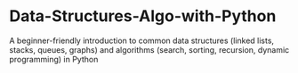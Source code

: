 # Data-Structures-Algo-with-Python

A beginner-friendly introduction to common data structures (linked lists, stacks, queues, graphs) and algorithms (search, sorting, recursion, dynamic programming) in Python
